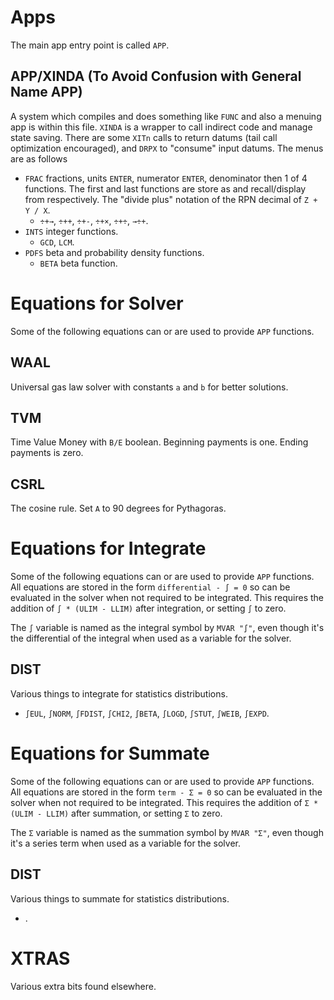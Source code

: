 # Apps
The main app entry point is called `APP`.

## APP/XINDA (To Avoid Confusion with General Name APP)
A system which compiles and does something like `FUNC` and also a menuing app is within this file.
`XINDA` is a wrapper to call indirect code and manage state saving. There are some `XITn` calls
to return datums (tail call optimization encouraged), and `DRPX` to "consume" input datums.
The menus are as follows
 * `FRAC` fractions, units `ENTER`, numerator `ENTER`, denominator then 1 of 4 functions. The first and last
 functions are store as and recall/display from respectively. The "divide plus" notation of the RPN decimal
 of `Z + Y / X`.
   * `÷+→`, `÷++`, `÷+-`, `÷+×`, `÷+÷`, `→÷+`.
 * `INTS` integer functions.
   * `GCD`, `LCM`.
 * `PDFS` beta and probability density functions.
   * `BETA` beta function.

# Equations for Solver
Some of the following equations can or are used to provide `APP` functions.

## WAAL
Universal gas law solver with constants `a` and `b` for better solutions.

## TVM
Time Value Money with `B/E` boolean. Beginning payments is one. Ending payments is zero. 

## CSRL
The cosine rule. Set `A` to 90 degrees for Pythagoras.

# Equations for Integrate
Some of the following equations can or are used to provide `APP` functions.
All equations are stored in the form `differential - ∫ = 0` so can be evaluated in
the solver when not required to be integrated. This requires the addition of
`∫ * (ULIM - LLIM)` after integration, or setting `∫` to zero.

The `∫` variable is named as the integral symbol by `MVAR "∫"`, even though it's the
differential of the integral when used as a variable for the solver.

## DIST
Various things to integrate for statistics distributions.
  * `∫EUL`, `∫NORM`, `∫FDIST`, `∫CHI2`, `∫BETA`, `∫LOGD`, `∫STUT`, `∫WEIB`, `∫EXPD`.

# Equations for Summate
Some of the following equations can or are used to provide `APP` functions.
All equations are stored in the form `term - Σ = 0` so can be evaluated in
the solver when not required to be integrated. This requires the addition of
`Σ * (ULIM - LLIM)` after summation, or setting `Σ` to zero.

The `Σ` variable is named as the summation symbol by `MVAR "Σ"`, even though it's
a series term when used as a variable for the solver.

## DIST
Various things to summate for statistics distributions.
  * .

# XTRAS
Various extra bits found elsewhere.


